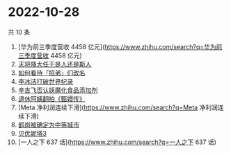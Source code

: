 # 2022-10-28

共 10 条

<!-- BEGIN -->
<!-- 最后更新时间 Fri Oct 28 2022 14:21:17 GMT+0800 (China Standard Time) -->

1. [华为前三季度营收 4458 亿元](https://www.zhihu.com/search?q=华为前三季度营收 4458 亿元)
1. [天将降大任于是人还是斯人](https://www.zhihu.com/search?q=天将降大任于是人还是斯人)
1. [如何看待「招弟」们改名](https://www.zhihu.com/search?q=如何看待「招弟」们改名)
1. [李冰洁打破世界纪录](https://www.zhihu.com/search?q=李冰洁打破世界纪录)
1. [辛吉飞否认妖魔化食品添加剂](https://www.zhihu.com/search?q=辛吉飞否认妖魔化食品添加剂)
1. [退休阿姨翻拍《甄嬛传》](https://www.zhihu.com/search?q=退休阿姨翻拍《甄嬛传》)
1. [Meta 净利润连续下滑](https://www.zhihu.com/search?q=Meta 净利润连续下滑)
1. [鹤岗被确定为中等城市](https://www.zhihu.com/search?q=鹤岗被确定为中等城市)
1. [贝优妮塔3](https://www.zhihu.com/search?q=贝优妮塔3)
1. [一人之下 637 话](https://www.zhihu.com/search?q=一人之下 637 话)

<!-- END -->
